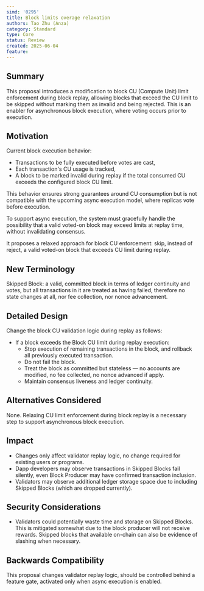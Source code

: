 ```yaml
---
simd: '0295'
title: Block limits overage relaxation
authors: Tao Zhu (Anza)
category: Standard
type: Core
status: Review
created: 2025-06-04
feature:
---
```


## Summary

This proposal introduces a modification to block CU (Compute Unit) limit
enforcement during block replay, allowing blocks that exceed the CU limit to be
skipped without marking them as invalid and being rejected. This is an enabler
for asynchronous block execution, where voting occurs prior to execution.

## Motivation

Current block execution behavior:

- Transactions to be fully executed before votes are cast,
- Each transaction's CU usage is tracked,
- A block to be marked invalid during replay if the total consumed CU exceeds
  the configured block CU limit.

This behavior ensures strong guarantees around CU consumption but is not
compatible with the upcoming async execution model, where replicas vote before
execution.

To support async execution, the system must gracefully handle the possibility
that a valid voted-on block may exceed limits at replay time, without
invalidating consensus.

It proposes a relaxed approach for block CU enforcement: skip, instead of
reject, a valid voted-on block that exceeds CU limit during replay.

## New Terminology

Skipped Block: a valid, committed block in terms of ledger continuity and votes,
but all transactions in it are treated as having failed, therefore no state
changes at all, nor fee collection, nor nonce advancement.

## Detailed Design

Change the block CU validation logic during replay as follows:

- If a block exceeds the Block CU limit during replay execution:
  - Stop execution of remaining transactions in the block, and rollback all
    previously executed transaction.
  - Do not fail the block.
  - Treat the block as committed but stateless — no accounts are modified, no
    fee collected, no nonce advanced if apply.
  - Maintain consensus liveness and ledger continuity.

## Alternatives Considered

None. Relaxing CU limit enforcement during block replay is a necessary step to
support asynchronous block execution.

## Impact

- Changes only affect validator replay logic, no change required for existing
  users or programs.
- Dapp developers may observe transactions in Skipped Blocks fail silently,
  even Block Producer may have confirmed transaction inclusion.
- Validators may observe additional ledger storage space due to including
  Skipped Blocks (which are dropped currently).

## Security Considerations

- Validators could potentially waste time and storage on Skipped Blocks. This
  is mitigated somewhat due to the block producer will not receive rewards.
  Skipped blocks that available on-chain can also be evidence of slashing when
  necessary.

## Backwards Compatibility

This proposal changes validator replay logic, should be controlled behind a
feature gate, activated only when async execution is enabled.
